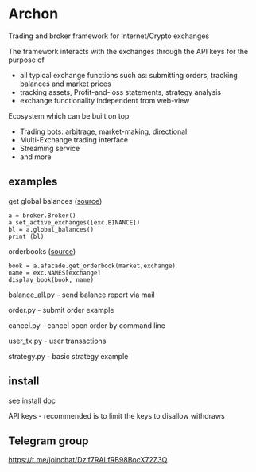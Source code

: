 # Archon

Trading and broker framework for Internet/Crypto exchanges

The framework interacts with the exchanges through the API keys for the purpose of 

* all typical exchange functions such as: submitting orders, tracking balances and market prices
* tracking assets, Profit-and-loss statements, strategy analysis
* exchange functionality independent from web-view 

Ecosystem which can be built on top

* Trading bots: arbitrage, market-making, directional
* Multi-Exchange trading interface
* Streaming service
* and more

## examples

get global balances ([source](examples/balance_simple.py))

```
a = broker.Broker()
a.set_active_exchanges([exc.BINANCE])
bl = a.global_balances()
print (bl)
```
 
orderbooks ([source](examples/show_ordersbooks.py))
 
```
book = a.afacade.get_orderbook(market,exchange)
name = exc.NAMES[exchange]
display_book(book, name)
```

balance_all.py - send balance report via mail 

order.py - submit order example

cancel.py - cancel open order by command line

user_tx.py - user transactions

strategy.py - basic strategy example

## install 

see [install doc](docs/install.md)

API keys - recommended is to limit the keys to disallow withdraws

## Telegram group

https://t.me/joinchat/Dzif7RALfRB98BocX72Z3Q
